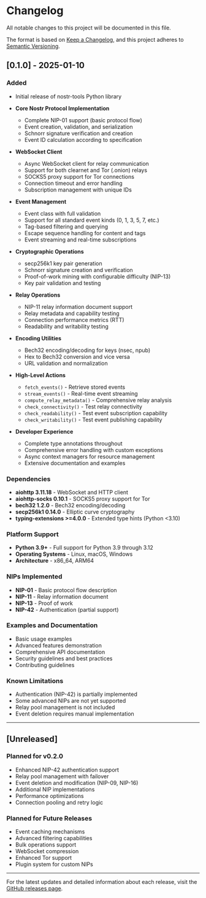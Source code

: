 # Changelog

All notable changes to this project will be documented in this file.

The format is based on [Keep a Changelog](https://keepachangelog.com/en/1.0.0/),
and this project adheres to [Semantic Versioning](https://semver.org/spec/v2.0.0.html).

## [0.1.0] - 2025-01-10

### Added
- Initial release of nostr-tools Python library
- **Core Nostr Protocol Implementation**
  - Complete NIP-01 support (basic protocol flow)
  - Event creation, validation, and serialization
  - Schnorr signature verification and creation
  - Event ID calculation according to specification

- **WebSocket Client**
  - Async WebSocket client for relay communication
  - Support for both clearnet and Tor (.onion) relays
  - SOCKS5 proxy support for Tor connections
  - Connection timeout and error handling
  - Subscription management with unique IDs

- **Event Management**
  - Event class with full validation
  - Support for all standard event kinds (0, 1, 3, 5, 7, etc.)
  - Tag-based filtering and querying
  - Escape sequence handling for content and tags
  - Event streaming and real-time subscriptions

- **Cryptographic Operations**
  - secp256k1 key pair generation
  - Schnorr signature creation and verification
  - Proof-of-work mining with configurable difficulty (NIP-13)
  - Key pair validation and testing

- **Relay Operations**
  - NIP-11 relay information document support
  - Relay metadata and capability testing
  - Connection performance metrics (RTT)
  - Readability and writability testing

- **Encoding Utilities**
  - Bech32 encoding/decoding for keys (nsec, npub)
  - Hex to Bech32 conversion and vice versa
  - URL validation and normalization

- **High-Level Actions**
  - `fetch_events()` - Retrieve stored events
  - `stream_events()` - Real-time event streaming
  - `compute_relay_metadata()` - Comprehensive relay analysis
  - `check_connectivity()` - Test relay connectivity
  - `check_readability()` - Test event subscription capability
  - `check_writability()` - Test event publishing capability

- **Developer Experience**
  - Complete type annotations throughout
  - Comprehensive error handling with custom exceptions
  - Async context managers for resource management
  - Extensive documentation and examples

### Dependencies
- **aiohttp 3.11.18** - WebSocket and HTTP client
- **aiohttp-socks 0.10.1** - SOCKS5 proxy support for Tor
- **bech32 1.2.0** - Bech32 encoding/decoding
- **secp256k1 0.14.0** - Elliptic curve cryptography
- **typing-extensions >=4.0.0** - Extended type hints (Python <3.10)

### Platform Support
- **Python 3.9+** - Full support for Python 3.9 through 3.12
- **Operating Systems** - Linux, macOS, Windows
- **Architecture** - x86_64, ARM64

### NIPs Implemented
- **NIP-01** - Basic protocol flow description
- **NIP-11** - Relay information document
- **NIP-13** - Proof of work
- **NIP-42** - Authentication (partial support)

### Examples and Documentation
- Basic usage examples
- Advanced features demonstration
- Comprehensive API documentation
- Security guidelines and best practices
- Contributing guidelines

### Known Limitations
- Authentication (NIP-42) is partially implemented
- Some advanced NIPs are not yet supported
- Relay pool management is not included
- Event deletion requires manual implementation

---

## [Unreleased]

### Planned for v0.2.0
- Enhanced NIP-42 authentication support
- Relay pool management with failover
- Event deletion and modification (NIP-09, NIP-16)
- Additional NIP implementations
- Performance optimizations
- Connection pooling and retry logic

### Planned for Future Releases
- Event caching mechanisms
- Advanced filtering capabilities
- Bulk operations support
- WebSocket compression
- Enhanced Tor support
- Plugin system for custom NIPs

---

For the latest updates and detailed information about each release, visit the [GitHub releases page](https://github.com/bigbrotr/nostr-tools/releases).